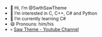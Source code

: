 - 👋 Hi, I’m @SwthSawTheme
- 👀 I’m interested in C, C++, C# and Python 
- 🌱 I’m currently learning C#
- 😄 Pronouns: him/his
- :skull: [Saw Theme - Youtube Channel](https://www.youtube.com/@sawtheme8132)
<!---
SwthSawTheme/SwthSawTheme is a ✨ special ✨ repository because its `README.md` (this file) appears on your GitHub profile.
You can click the Preview link to take a look at your changes.
--->
